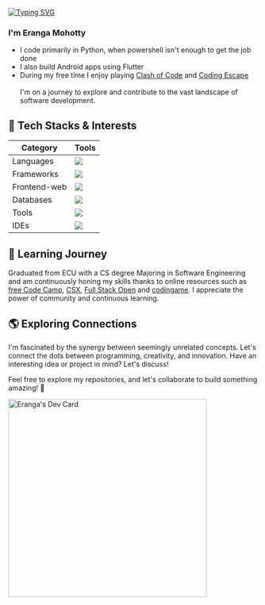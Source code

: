 [![Typing SVG](https://readme-typing-svg.herokuapp.com?font=Fira+Code&size=32&duration=1500&pause=2000&background=A0A0A070&center=true&vCenter=true&random=false&width=458&height=40&lines=%22Hello+World!%F0%9F%91%8B%22#gh-light-mode-only)](https://git.io/typing-svg)

### I'm Eranga Mohotty

 - I code primarily  in Python, when powershell isn't enough to get the job done
 - I also build Android apps using Flutter
 - During my free time I enjoy playing [Clash of Code](https://www.codingame.com/multiplayer/clashofcode) and [Coding Escape](https://www.codingame.com/cooperate) 
<br><br>I'm on a journey to explore and contribute to the vast landscape of software development.

## 🚀 Tech Stacks & Interests
<div>

| Category | Tools |
| -------- | -------- |
|Languages|<img src="https://skillicons.dev/icons?i=py,java,js,cpp,php" />|
|Frameworks|<img src="https://skillicons.dev/icons?i=flutter,spring,dotnet,react,bootstrap" />|
|Frontend-web|<img src="https://skillicons.dev/icons?i=html,css,js,jquery,bootstrap" />|
|Databases|<img src="https://skillicons.dev/icons?i=mysql,postgres,firebase,sqlite,dynamodb" />|
|Tools|<img src="https://skillicons.dev/icons?i=git,github,postman,docker,aws" />|
|IDEs|<img src="https://skillicons.dev/icons?i=vscode,idea,visualstudio,androidstudio,powershell" />|
</div>

## 🌱 Learning Journey

Graduated from ECU with a CS degree Majoring in Software Engineering and am continuously honing my skills thanks to online resources such as [free Code Camp](https://www.freecodecamp.org/), [CSX](https://csx.codesmith.io/), [Full Stack Open](https://fullstackopen.com/en/) and [codingame](https://www.codingame.com). I appreciate the power of community and continuous learning.

## 🌎 Exploring Connections

I'm fascinated by the synergy between seemingly unrelated concepts. Let's connect the dots between programming, creativity, and innovation. Have an interesting idea or project in mind? Let's discuss!

Feel free to explore my repositories, and let's collaborate to build something amazing! 🚀


<a href="https://app.daily.dev/eranga"><img src="https://api.daily.dev/devcards/80f136152df7466d81bfc8083c2adc89.png?r=q47" width="400" alt="Eranga's Dev Card"/></a>

